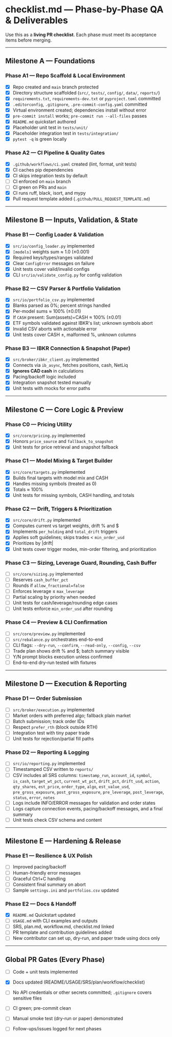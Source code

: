 # checklist.md — Phase-by-Phase QA & Deliverables

Use this as a **living PR checklist**. Each phase must meet its acceptance items before merging.

---

## Milestone A — Foundations

### Phase A1 — Repo Scaffold & Local Environment
- [x] Repo created and `main` branch protected
- [x] Directory structure scaffolded (`src/`, `tests/`, `config/`, `data/`, `reports/`)
- [x] `requirements.txt`, `requirements-dev.txt` or `pyproject.toml` committed
- [x] `.editorconfig`, `.gitignore`, `.pre-commit-config.yaml` committed
- [x] Virtual environment created; dependencies install without error
- [x] `pre-commit install` works; `pre-commit run --all-files` passes
- [x] `README.md` quickstart authored
- [x] Placeholder unit test in `tests/unit/`
- [x] Placeholder integration test in `tests/integration/`
- [x] `pytest -q` is green locally

### Phase A2 — CI Pipeline & Quality Gates
- [x] `.github/workflows/ci.yaml` created (lint, format, unit tests)
- [x] CI caches pip dependencies
- [x] CI skips integration tests by default
- [ ] CI enforced on `main` branch
- [ ] CI green on PRs and `main`
- [x] CI runs ruff, black, isort, and mypy
- [x] Pull request template added (`.github/PULL_REQUEST_TEMPLATE.md`)

---

## Milestone B — Inputs, Validation, & State

### Phase B1 — Config Loader & Validation
- [x] `src/io/config_loader.py` implemented
- [x] `[models]` weights sum ≈ 1.0 (±0.001)
- [x] Required keys/types/ranges validated
- [x] Clear `ConfigError` messages on failure
- [x] Unit tests cover valid/invalid configs
- [x] CLI `src/io/validate_config.py` for config validation

### Phase B2 — CSV Parser & Portfolio Validation
- [x] `src/io/portfolio_csv.py` implemented
- [x] Blanks parsed as 0%; percent strings handled
- [x] Per-model sums ≈ 100% (±0.01)
- [x] If `CASH` present: Sum(assets)+CASH ≈ 100% (±0.01)
- [x] ETF symbols validated against IBKR's list; unknown symbols abort
- [x] Invalid CSV aborts with actionable error
- [x] Unit tests cover CASH ±, malformed %, unknown columns

### Phase B3 — IBKR Connection & Snapshot (Paper)
- [x] `src/broker/ibkr_client.py` implemented
- [x] Connects via `ib_async`, fetches positions, cash, NetLiq
- [x] **Ignores CAD cash** in calculations
- [x] Pacing/backoff logic included
- [x] Integration snapshot tested manually
- [x] Unit tests with mocks for error paths

---

## Milestone C — Core Logic & Preview

### Phase C0 — Pricing Utility
- [x] `src/core/pricing.py` implemented
- [x] Honors `price_source` and `fallback_to_snapshot`
- [x] Unit tests for price retrieval and snapshot fallback

### Phase C1 — Model Mixing & Target Builder
- [x] `src/core/targets.py` implemented
- [x] Builds final targets with model mix and CASH
- [x] Handles missing symbols (treated as 0)
- [x] Totals ≈ 100%
- [x] Unit tests for missing symbols, CASH handling, and totals

### Phase C2 — Drift, Triggers & Prioritization
- [x] `src/core/drift.py` implemented
- [x] Computes current vs target weights, drift % and $
- [x] Implements `per_holding` and `total_drift` triggers
- [x] Applies soft guidelines; skips trades < `min_order_usd`
- [x] Prioritizes by |drift|
- [x] Unit tests cover trigger modes, min-order filtering, and prioritization

### Phase C3 — Sizing, Leverage Guard, Rounding, Cash Buffer
- [ ] `src/core/sizing.py` implemented
- [ ] Reserves `cash_buffer_pct`
- [ ] Rounds if `allow_fractional=false`
- [ ] Enforces leverage ≤ `max_leverage`
- [ ] Partial scaling by priority when needed
- [ ] Unit tests for cash/leverage/rounding edge cases
- [ ] Unit tests enforce `min_order_usd` after rounding

### Phase C4 — Preview & CLI Confirmation
- [ ] `src/core/preview.py` implemented
- [ ] `src/rebalance.py` orchestrates end-to-end
- [ ] CLI flags: `--dry-run`, `--confirm`, `--read-only`, `--config`, `--csv`
- [ ] Trade plan shows drift % and $; batch summary visible
- [ ] Y/N prompt blocks execution unless confirmed
- [ ] End-to-end dry-run tested with fixtures

---

## Milestone D — Execution & Reporting

### Phase D1 — Order Submission
- [ ] `src/broker/execution.py` implemented
- [ ] Market orders with preferred algo; fallback plain market
- [ ] Batch submission; track order IDs
- [ ] Respect `prefer_rth` (block outside RTH)
- [ ] Integration test with tiny paper trade
- [ ] Unit tests for rejection/partial fill paths

### Phase D2 — Reporting & Logging
- [ ] `src/io/reporting.py` implemented
- [ ] Timestamped CSV written to `reports/`
- [ ] CSV includes all SRS columns: `timestamp_run`, `account_id`, `symbol`, `is_cash`, `target_wt_pct`, `current_wt_pct`, `drift_pct`, `drift_usd`, `action`, `qty_shares`, `est_price`, `order_type`, `algo`, `est_value_usd`, `pre_gross_exposure`, `post_gross_exposure`, `pre_leverage`, `post_leverage`, `status`, `error`, `notes`
- [ ] Logs include INFO/ERROR messages for validation and order states
- [ ] Logs capture connection events, pacing/backoff messages, and a final summary
- [ ] Unit tests check CSV schema and content

---

## Milestone E — Hardening & Release

### Phase E1 — Resilience & UX Polish
- [ ] Improved pacing/backoff
- [ ] Human-friendly error messages
- [ ] Graceful Ctrl+C handling
- [ ] Consistent final summary on abort
- [ ] Sample `settings.ini` and `portfolios.csv` updated

### Phase E2 — Docs & Handoff
- [x] `README.md` Quickstart updated
- [ ] `USAGE.md` with CLI examples and outputs
- [ ] SRS, plan.md, workflow.md, checklist.md linked
- [ ] PR template and contribution guidelines added
- [ ] New contributor can set up, dry-run, and paper trade using docs only

---

## Global PR Gates (Every Phase)
- [ ] Code + unit tests implemented
- [x] Docs updated (README/USAGE/SRS/plan/workflow/checklist)
- [ ] No API credentials or other secrets committed; `.gitignore` covers sensitive files
- [ ] CI green; pre-commit clean
- [ ] Manual smoke test (dry-run or paper) demonstrated
- [ ] Follow-ups/issues logged for next phases

